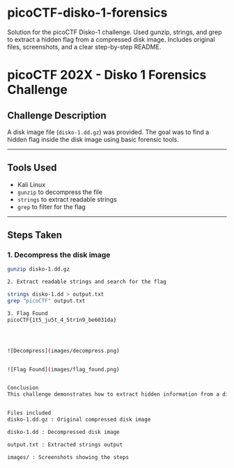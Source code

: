 # picoCTF-disko-1-forensics
Solution for the picoCTF Disko-1 challenge. Used gunzip, strings, and grep to extract a hidden flag from a compressed disk image. Includes original files, screenshots, and a clear step-by-step README.

# picoCTF 202X - Disko 1 Forensics Challenge

## Challenge Description
A disk image file (`disko-1.dd.gz`) was provided. The goal was to find a hidden flag inside the disk image using basic forensic tools.

---

## Tools Used
- Kali Linux
- `gunzip` to decompress the file
- `strings` to extract readable strings
- `grep` to filter for the flag

---

## Steps Taken

### 1. Decompress the disk image
```bash
gunzip disko-1.dd.gz

2. Extract readable strings and search for the flag

strings disko-1.dd > output.txt
grep "picoCTF" output.txt

3. Flag Found
picoCTF{1t5_ju5t_4_5tr1n9_be6031da}




![Decompress](images/decompress.png)


![Flag Found](images/flag_found.png)


Conclusion
This challenge demonstrates how to extract hidden information from a disk image using simple command-line tools, a fundamental forensic skill.


Files included
disko-1.dd.gz : Original compressed disk image

disko-1.dd : Decompressed disk image

output.txt : Extracted strings output

images/ : Screenshots showing the steps
